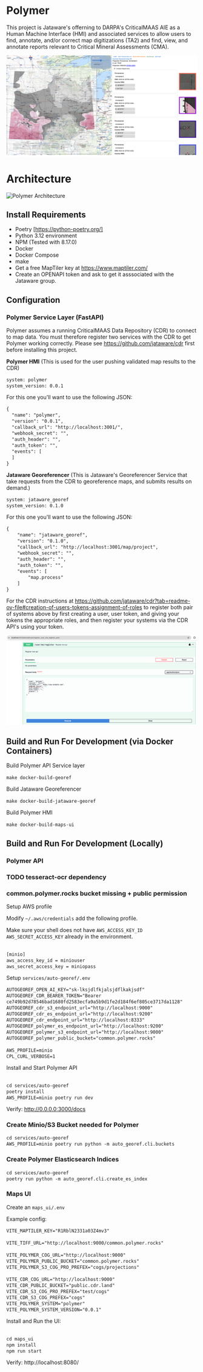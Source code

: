 # Polymer

This project is Jataware's offerning to DARPA's CriticalMAAS AIE as a Human Machine Interface (HMI) and associated services to allow users to find, annotate, and/or correct map digitizations (TA2) and find, view, and annotate reports relevant to Critical Mineral Assessments (CMA).

![Polymer Georeferencing](./images/polymer_projection.png)

# Architecture

![Polymer Architecture](./images/polymer_arch.png)

## Install Requirements

- Poetry [https://python-poetry.org/]
- Python 3.12 environment
- NPM (Tested with 8.17.0)
- Docker
- Docker Compose
- make
- Get a free MapTiler key at https://www.maptiler.com/
- Create an OPENAPI token and ask to get it asssociated with the Jataware group.

## Configuration

### Polymer Service Layer (FastAPI)

Polymer assumes a running CriticalMAAS Data Repository (CDR) to connect to map data. You must therefore register two services with the CDR to get Polymer working correctly. Please see https://github.com/jataware/cdr first before installing this project.

**Polymer HMI** (This is used for the user pushing validated map results to the CDR)

```
system: polymer
system_version: 0.0.1
```

For this one you'll want to use the following JSON:

```
{
  "name": "polymer",
  "version": "0.0.1",
  "callback_url": "http://localhost:3001/",
  "webhook_secret": "",
  "auth_header": "",
  "auth_token": "",
  "events": [
  ]
}
```

**Jataware Georeferencer** (This is Jataware's Georeferencer Service that take requests from the CDR to georeference maps, and submits results on demand.)

```
system: jataware_georef
system_version: 0.1.0
```

For this one you'll want to use the following JSON:

```
{
    "name": "jataware_georef",
    "version": "0.1.0",
    "callback_url": "http://localhost:3001/map/project",
    "webhook_secret": "",
    "auth_header": "",
    "auth_token": "",
    "events": [
        "map.process"
    ]
}
```

For the CDR instructions at https://github.com/jataware/cdr?tab=readme-ov-file#creation-of-users-tokens-assignment-of-roles to register both pair of systems above by first creating a user, user token, and giving your tokens the appropriate roles, and then register your systems via the CDR API's using your token.

![Polymer Registrastion with CDR](./images/polymer_register.png)

## Build and Run For Development (via Docker Containers)

Build Polymer API Service layer

`make docker-build-georef`

Build Jataware Georeferencer

`make docker-build-jataware-georef`

Build Polymer HMI

`make docker-build-maps-ui`

## Build and Run For Development (Locally)

### Polymer API

 ### TODO tesseract-ocr dependency
 ### common.polymer.rocks bucket missing + public permission

Setup AWS profile

Modify `~/.aws/credentials` add the following profile.

Make sure your shell does not have
`AWS_ACCESS_KEY_ID` `AWS_SECRET_ACCESS_KEY` already in the environment.
```

[minio]
aws_access_key_id = miniouser
aws_secret_access_key = miniopass

```

Setup `services/auto-georef/.env`

```
AUTOGEOREF_OPEN_AI_KEY="sk-lksjdlfkjalsjdflkakjsdf"
AUTOGEOREF_CDR_BEARER_TOKEN="Bearer ce749b92d78546bad1680fd2583ecfa9a5b9d1fe2d184f6ef805ce3717da1128"
AUTOGEOREF_cdr_s3_endpoint_url="http://localhost:9000"
AUTOGEOREF_cdr_es_endpoint_url="http://localhost:9200"
AUTOGEOREF_cdr_endpoint_url="http://localhost:8333"
AUTOGEOREF_polymer_es_endpoint_url="http://localhost:9200"
AUTOGEOREF_polymer_s3_endpoint_url="http://localhost:9000"
AUTOGEOREF_polymer_public_bucket="common.polymer.rocks"

AWS_PROFILE=minio
CPL_CURL_VERBOSE=1
```

Install and Start Polymer API

```

cd services/auto-georef
poetry install
AWS_PROFILE=minio poetry run dev

```

Verify: http://0.0.0.0:3000/docs

### Create Minio/S3 Bucket needed for Polymer

```
cd services/auto-georef
AWS_PROFILE=minio poetry run python -m auto_georef.cli.buckets
```

### Create Polymer Elasticsearch Indices

```
cd services/auto-georef
poetry run python -m auto_georef.cli.create_es_index
```

### Maps UI

Create an `maps_ui/.env`

Example config:

```
VITE_MAPTILER_KEY="R1RblN2331a03Z4mv3"

VITE_TIFF_URL="http://localhost:9000/common.polymer.rocks"

VITE_POLYMER_COG_URL="http://localhost:9000"
VITE_POLYMER_PUBLIC_BUCKET="common.polymer.rocks"
VITE_POLYMER_S3_COG_PRO_PREFEX="cogs/projections"

VITE_CDR_COG_URL="http://localhost:9000"
VITE_CDR_PUBLIC_BUCKET="public.cdr.land"
VITE_CDR_S3_COG_PRO_PREFEX="test/cogs"
VITE_CDR_S3_COG_PREFEX="cogs"
VITE_POLYMER_SYSTEM="polymer"
VITE_POLYMER_SYSTEM_VERSION="0.0.1"
```

Install and Run the UI:

```

cd maps_ui
npm install
npm run start

```

Verify: http://localhost:8080/
